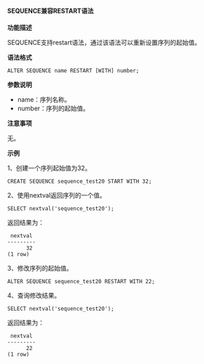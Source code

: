 #### SEQUENCE兼容RESTART语法

**功能描述**

SEQUENCE支持restart语法，通过该语法可以重新设置序列的起始值。

**语法格式**

```
ALTER SEQUENCE name RESTART [WITH] number;
```

**参数说明**

- name：序列名称。
- number：序列的起始值。

**注意事项**

无。

**示例**

1、创建一个序列起始值为32。

```
CREATE SEQUENCE sequence_test20 START WITH 32;
```

2、使用nextval返回序列的一个值。

```
SELECT nextval('sequence_test20');
```

返回结果为：

```
 nextval
---------
      32
(1 row)
```

3、修改序列的起始值。 

```
ALTER SEQUENCE sequence_test20 RESTART WITH 22;
```

4、查询修改结果。

```
SELECT nextval('sequence_test20');
```

返回结果为：

```
 nextval
---------
      22
(1 row)
```